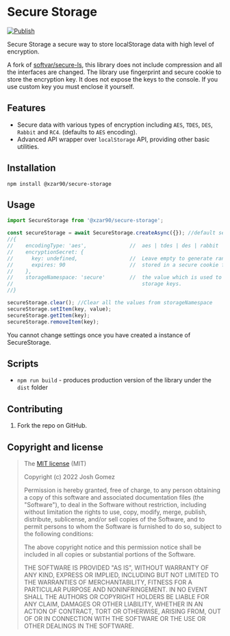 # Secure Storage

[![Publish](https://github.com/XzaR90/secure-storage/actions/workflows/publish.yml/badge.svg)](https://github.com/XzaR90/secure-storage/actions/workflows/publish.yml)

Secure Storage a secure way to store localStorage data with high level of encryption.

A fork of [softvar/secure-ls](https://github.com/softvar/secure-ls), this library does not include compression and all the interfaces are changed.
The library use fingerprint and secure cookie to store the encryption key. It does not expose the keys to the console. If you use custom key you must enclose it yourself.

## Features

-   Secure data with various types of encryption including `AES`, `TDES`, `DES`, `Rabbit` and `RC4`. (defaults to `AES` encoding).
-   Advanced API wrapper over `localStorage` API, providing other basic utilities.

## Installation

```
npm install @xzar90/secure-storage
```

## Usage

```ts
import SecureStorage from '@xzar90/secure-storage';

const secureStorage = await SecureStorage.createAsync({}); //default settings
//{
//    encodingType: 'aes',              //  aes | tdes | des | rabbit | rc4
//    encryptionSecret: {
//      key: undefined,                 //  Leave empty to generate random which is
//      expires: 90                     //  stored in a secure cookie for 90 days.
//    },
//    storageNamespace: 'secure'        //  the value which is used to track all
//                                          storage keys.
//}

secureStorage.clear(); //Clear all the values from storageNamespace
secureStorage.setItem(key, value);
secureStorage.getItem(key);
secureStorage.removeItem(key);
```

You cannot change settings once you have created a instance of SecureStorage.

## Scripts

-   `npm run build` - produces production version of the library under the `dist` folder

## Contributing

1. Fork the repo on GitHub.

## Copyright and license

> The [MIT license](https://opensource.org/licenses/MIT) (MIT)
>
> Copyright (c) 2022 Josh Gomez
>
> Permission is hereby granted, free of charge, to any person obtaining a copy of this software and associated documentation files (the "Software"), to deal in the Software without restriction, including without limitation the rights to use, copy, modify, merge, publish, distribute, sublicense, and/or sell copies of the Software, and to permit persons to whom the Software is furnished to do so, subject to the following conditions:
>
> The above copyright notice and this permission notice shall be included in all copies or substantial portions of the Software.
>
> THE SOFTWARE IS PROVIDED "AS IS", WITHOUT WARRANTY OF ANY KIND, EXPRESS OR IMPLIED, INCLUDING BUT NOT LIMITED TO THE WARRANTIES OF MERCHANTABILITY, FITNESS FOR A PARTICULAR PURPOSE AND NONINFRINGEMENT. IN NO EVENT SHALL THE AUTHORS OR COPYRIGHT HOLDERS BE LIABLE FOR ANY CLAIM, DAMAGES OR OTHER LIABILITY, WHETHER IN AN ACTION OF CONTRACT, TORT OR OTHERWISE, ARISING FROM, OUT OF OR IN CONNECTION WITH THE SOFTWARE OR THE USE OR OTHER DEALINGS IN THE SOFTWARE.
